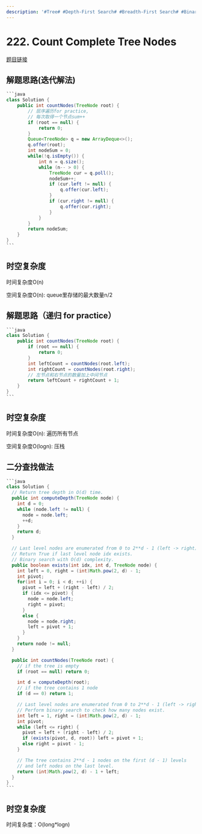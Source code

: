 ```yaml
---
description: '#Tree# #Depth-First Search# #Breadth-First Search# #Binary Tree#'
---
```


# 222. Count Complete Tree Nodes

[题目链接](https://leetcode.com/problems/count-complete-tree-nodes/description/)

## 解题思路(迭代解法)

````java
```java
class Solution {
    public int countNodes(TreeNode root) {
        // 层序遍历for practice, 
        // 每次取得一个节点sum++
        if (root == null) {
            return 0;
        }
        Queue<TreeNode> q = new ArrayDeque<>();
        q.offer(root);
        int nodeSum = 0;
        while(!q.isEmpty()) {
            int n = q.size();
            while (n-- > 0) {
                TreeNode cur = q.poll();
                nodeSum++;
                if (cur.left != null) {
                    q.offer(cur.left);
                }
                if (cur.right != null) {
                    q.offer(cur.right);
                }
            }
        }
        return nodeSum;
    }
}
```
````

## 时空复杂度

时间复杂度O(n)

空间复杂度O(n): queue里存储的最大数量n/2

## 解题思路（递归 for practice）

````java
```java
class Solution {
    public int countNodes(TreeNode root) {
        if (root == null) {
            return 0;
        }
        int leftCount = countNodes(root.left);
        int rightCount = countNodes(root.right);
        // 左节点和右节点的数量加上中间节点
        return leftCount + rightCount + 1;
    }
}
```
````

## 时空复杂度

时间复杂度O(n): 遍历所有节点

空间复杂度O(logn): 压栈

## 二分查找做法

````java
```java
class Solution {
  // Return tree depth in O(d) time.
  public int computeDepth(TreeNode node) {
    int d = 0;
    while (node.left != null) {
      node = node.left;
      ++d;
    }
    return d;
  }

  // Last level nodes are enumerated from 0 to 2**d - 1 (left -> right).
  // Return True if last level node idx exists. 
  // Binary search with O(d) complexity.
  public boolean exists(int idx, int d, TreeNode node) {
    int left = 0, right = (int)Math.pow(2, d) - 1;
    int pivot;
    for(int i = 0; i < d; ++i) {
      pivot = left + (right - left) / 2;
      if (idx <= pivot) {
        node = node.left;
        right = pivot;
      }
      else {
        node = node.right;
        left = pivot + 1;
      }
    }
    return node != null;
  }

  public int countNodes(TreeNode root) {
    // if the tree is empty
    if (root == null) return 0;

    int d = computeDepth(root);
    // if the tree contains 1 node
    if (d == 0) return 1;

    // Last level nodes are enumerated from 0 to 2**d - 1 (left -> right).
    // Perform binary search to check how many nodes exist.
    int left = 1, right = (int)Math.pow(2, d) - 1;
    int pivot;
    while (left <= right) {
      pivot = left + (right - left) / 2;
      if (exists(pivot, d, root)) left = pivot + 1;
      else right = pivot - 1;
    }

    // The tree contains 2**d - 1 nodes on the first (d - 1) levels
    // and left nodes on the last level.
    return (int)Math.pow(2, d) - 1 + left;
  }
}
```
````

## 时空复杂度

时间复杂度：O(long\*logn)
